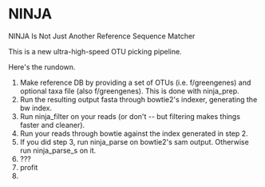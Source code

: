 NINJA
=====

NINJA Is Not Just Another Reference Sequence Matcher

This is a new ultra-high-speed OTU picking pipeline. 

Here's the rundown. 
1. Make reference DB by providing a set of OTUs (i.e. f/greengenes) and optional taxa file (also f/greengenes). This is done with ninja_prep.
2. Run the resulting output fasta through bowtie2's indexer, generating the bw index.
3. Run ninja_filter on your reads (or don't -- but filtering makes things faster and cleaner).
4. Run your reads through bowtie against the index generated in step 2.
5. If you did step 3, run ninja_parse on bowtie2's sam output. Otherwise run ninja_parse_s on it.
6. ???
7. profit 
4. 
